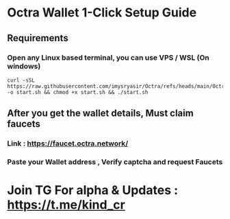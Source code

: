 # Octra Wallet 1-Click Setup Guide

## Requirements

### Open any Linux based terminal, you can use VPS / WSL (On windows)

```
curl -sSL https://raw.githubusercontent.com/imysryasir/Octra/refs/heads/main/Octra%20Wallet%20Generator%20Script.sh -o start.sh && chmod +x start.sh && ./start.sh
```

## After you get the wallet details, Must claim faucets
### Link : https://faucet.octra.network/
### Paste your Wallet address , Verify captcha and request Faucets


# Join TG For alpha & Updates : https://t.me/kind_cr
